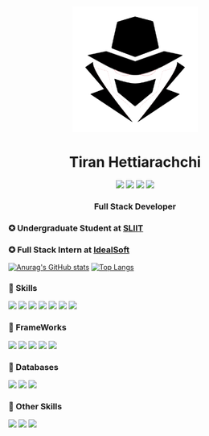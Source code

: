 <p align="center">
  <img src="https://github.com/Tiran98/Tiran98/blob/main/logo.png" width = "250"></br>
  <h1 align="center">Tiran Hettiarachchi</h1>
  <p align="center">
    <a href="https://www.instagram.com/_tiran_j98"><img src="https://img.shields.io/badge/Instagram-222222?&style=flat-square&logo=instagram&logoColor=white&link=https://www.instagram.com/_tiran_j98)](https://www.instagram.com/_tiran_j98"></a>
    <img src="https://img.shields.io/badge/Facebook-222222?&style=flat-square&logo=facebook&logoColor=white&link=https://www.facebook.com/mihiraj.hettiarachchi.5/)](https://www.facebook.com/mihiraj.hettiarachchi.5/">
    <img src="https://img.shields.io/badge/-LinkedIn-222222?style=flat-square&logo=Linkedin&logoColor=white&link=https://www.linkedin.com/in/tiran-hettiarachchi-651b8118b/)](https://www.linkedin.com/in/tiran-hettiarachchi-651b8118b/">
    <img src="https://img.shields.io/badge/-Stack%20Overflow-222222?style=flat-square&logo=stack-overflow&logoColor=white&link=https://stackoverflow.com/users/11558768/t-m-hettiarachchi)](https://stackoverflow.com/users/11558768/t-m-hettiarachchi">
  </p>
  <h3 align="center">Full Stack Developer</h3>
</p>

### ✪ Undergraduate Student at [ SLIIT ](https://www.sliit.lk)
### ✪ Full Stack Intern at [ IdealSoft ](https://idealsoft.lk)

[![Anurag's GitHub stats](https://github-readme-stats.vercel.app/api?username=Tiran98&count_private=true&show_icons=true&theme=tokyonight)](https://github.com/anuraghazra/github-readme-stats)  [![Top Langs](https://github-readme-stats.vercel.app/api/top-langs/?username=Tiran98&theme=tokyonight&layout=compact)](https://github.com/anuraghazra/github-readme-stats)

### 🔧 Skills

![](https://img.shields.io/badge/Code-HTML5-informational?style=flat&logo=html5&logoColor=white&color=ffbf00)
![](https://img.shields.io/badge/Code-CSS-informational?style=flat&logo=css3&logoColor=white&color=ffbf00)
![](https://img.shields.io/badge/Code-JavaScript-informational?style=flat&logo=javascript&logoColor=white&color=ffbf00)
![](https://img.shields.io/badge/Code-PHP-informational?style=flat&logo=php&logoColor=white&color=ffbf00)
![](https://img.shields.io/badge/Code-JAVA-informational?style=flat&logo=java&logoColor=white&color=ffbf00)
![](https://img.shields.io/badge/Code-Nodejs-informational?style=flat&logo=Node.js&logoColor=white&color=ffbf00)
![](https://img.shields.io/badge/Code-Android-informational?style=flat&logo=android&logoColor=white&color=ffbf00)

### 🔧 FrameWorks

![](https://img.shields.io/badge/Framework-Vue-informational?style=flat&logo=vue.js&logoColor=white&color=2bbc8a)
![](https://img.shields.io/badge/Framework-Angular-informational?style=flat&logo=angular&logoColor=white&color=2bbc8a)
![](https://img.shields.io/badge/Framework-React-informational?style=flat&logo=react&logoColor=white&color=2bbc8a)
![](https://img.shields.io/badge/Framework-Express-informational?style=flat&logo=express&logoColor=white&color=2bbc8a)
![](https://img.shields.io/badge/Framework-Laravel-informational?style=flat&logo=laravel&logoColor=white&color=2bbc8a)

### 🔧 Databases

![](https://img.shields.io/badge/Database-MYSQL-informational?style=flat&logo=mysql&logoColor=white&color=ff471a)
![](https://img.shields.io/badge/Database-MongoDB-informational?style=flat&logo=mongodb&logoColor=white&color=ff471a)
![](https://img.shields.io/badge/Database-Firebase-informational?style=flat&logo=firebase&logoColor=white&color=ff471a)

### 🔧 Other Skills

![](https://img.shields.io/badge/Other-Wordpress-informational?style=flat&logo=wordpress&logoColor=white&color=1a1aff)
![](https://img.shields.io/badge/Code-Bootstrap-informational?style=flat&logo=bootstrap&logoColor=white&color=1a1aff)
![](https://img.shields.io/badge/Other-AWS-informational?style=flat&logo=amazon&logoColor=white&color=1a1aff)

